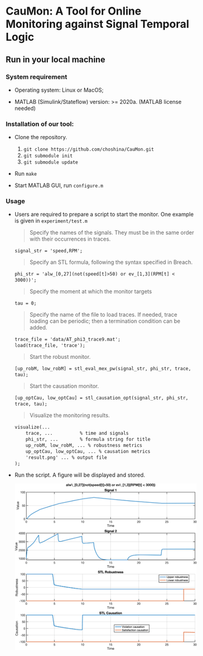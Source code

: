 # CauMon: A Tool for Online Monitoring against Signal Temporal Logic

## Run in your local machine

### System requirement

- Operating system: Linux or MacOS;

- MATLAB (Simulink/Stateflow) version: >= 2020a. (MATLAB license needed)

### Installation of our tool:

- Clone the repository.
  1. `git clone https://github.com/choshina/CauMon.git`
  2. `git submodule init`
  3. `git submodule update`

- Run `make`
  
- Start MATLAB GUI, run `configure.m`

### Usage

- Users are required to prepare a script to start the monitor. One example is given in `experiment/test.m`
  

    > Specify the names of the signals. They must be in the same order with their occurrences in traces.
    ```matlab:Code
    signal_str = 'speed,RPM';
    ```
    > Specify an STL formula, following the syntax specified in Breach.
    ```matlab:Code
    phi_str = 'alw_[0,27](not(speed[t]>50) or ev_[1,3](RPM[t] < 3000))';
    ```
    > Specify the moment at which the monitor targets  
    ```matlab:Code
    tau = 0;
    ```
    > Specify the name of the file to load traces.
    > If needed, trace loading can be periodic; then a termination condition can be added.
    ```matlab:Code
    trace_file = 'data/AT_phi3_trace9.mat';
    load(trace_file, 'trace');
    ```
    > Start the robust monitor.
    ```matlab:Code
    [up_robM, low_robM] = stl_eval_mex_pw(signal_str, phi_str, trace, tau);
    ```
    > Start the causation monitor.
    ```matlab:Code
    [up_optCau, low_optCau] = stl_causation_opt(signal_str, phi_str, trace, tau);
    ```
    > Visualize the monitoring results.
    ```matlab:Code
    visualize(...
        trace, ...          % time and signals
        phi_str, ...        % formula string for title
        up_robM, low_robM, ... % robustness metrics
        up_optCau, low_optCau, ... % causation metrics
        'result.png' ... % output file
    );
    ```
- Run the script. A figure will be displayed and stored.
  
  <img src="experiment/result.png" alt="result" width="600"/>

